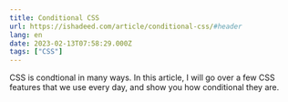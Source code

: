 ```yaml
---
title: Conditional CSS
url: https://ishadeed.com/article/conditional-css/#header
lang: en
date: 2023-02-13T07:58:29.000Z
tags: ["CSS"]
---
```


CSS is condtional in many ways. In this article, I will go over a few CSS features that we use every day, and show you how conditional they are.
